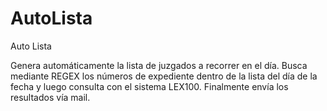 # AutoLista
Auto Lista

Genera automáticamente la lista de juzgados a recorrer en el día. Busca mediante REGEX los números de expediente dentro de la lista del día de la fecha y luego consulta con el sistema LEX100. Finalmente envía los resultados vía mail.
